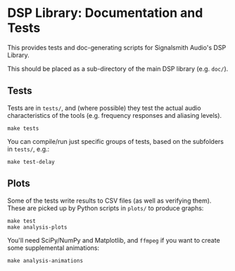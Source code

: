# DSP Library: Documentation and Tests

This provides tests and doc-generating scripts for Signalsmith Audio's DSP Library.

This should be placed as a sub-directory of the main DSP library (e.g. `doc/`).

## Tests

Tests are in `tests/`, and (where possible) they test the actual audio characteristics of the tools (e.g. frequency responses and aliasing levels).

```
make tests
```

You can compile/run just specific groups of tests, based on the subfolders in `tests/`, e.g.:

```
make test-delay
```

## Plots

Some of the tests write results to CSV files (as well as verifying them).  These are picked up by Python scripts in `plots/` to produce graphs:

```
make test
make analysis-plots
```

You'll need SciPy/NumPy and Matplotlib, and `ffmpeg` if you want to create some supplemental animations:

```
make analysis-animations
```
